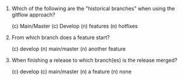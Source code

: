 1. Which of the following are the "historical branches" when using the gitflow approach?

   (c) Main/Master
   (c) Develop
   (n) features
   (n) hotfixes

2. From which branch does a feature start?

   (c) develop
   (n) main/master
   (n) another feature

3. When finishing a release to which branch(es) is the release merged?

   (c) develop
   (c) main/master
   (n) a feature
   (n) none

